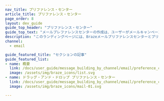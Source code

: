 ```yaml
---
nav_title: プリファレンス・センター
article_title: プリファレンス・センター
page_order: 8
layout: dev_guide
guide_top_header: "プリファレンス・センター"
guide_top_text: "メールプレファレンスセンターの作成は、ユーザーがメールキャンペーンやニュースレターの通知設定を管理できるようにする簡単な方法である。<a href='/docs/api/endpoints/preference_center/'>Braze Preference Center API</a>またはドラッグアンドドロップエディターでプリファレンスセンターを作成・管理する方法については、以下の記事を参照。"
description: "このランディングページには、BrazeメールプリファレンスセンターとプリファレンスセンターAPIの使用方法に関する記事が含まれている。"
channel:
  - email

guide_featured_title: "セクションの記事"
guide_featured_list:
- name: 概要
  link: /docs/user_guide/message_building_by_channel/email/preference_center/overview/
  image: /assets/img/braze_icons/list.svg
- name: ドラッグ・アンド・ドロップ プリファレンス・センター
  link: /docs/user_guide/message_building_by_channel/email/preference_center/dnd_preference_center/
  image: /assets/img/braze_icons/mail-01.svg

---
```

<br><br>
